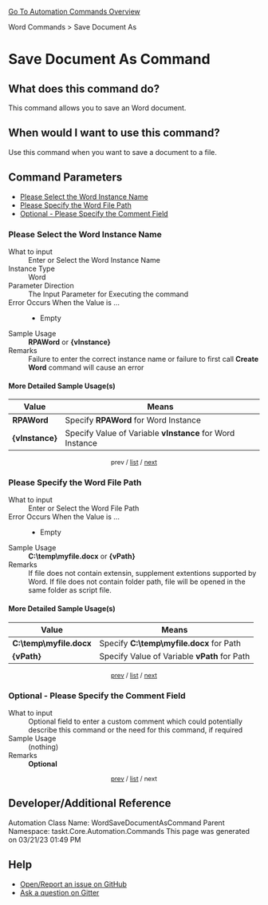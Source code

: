 <!--TITLE: Save Document As Command -->
<!-- SUBTITLE: a command in the Word Commands group. -->
[Go To Automation Commands Overview](/automation-commands.md)


Word Commands &gt; Save Document As


# Save Document As Command


## What does this command do?
This command allows you to save an Word document.


## When would I want to use this command?
Use this command when you want to save a document to a file.


<a id="param_list"></a>
## Command Parameters
- [Please Select the Word Instance Name](#param_0)
- [Please Specify the Word File Path](#param_1)
- [Optional - Please Specify the Comment Field](#param_2)


<a id="param_0"></a>
### Please Select the Word Instance Name


<dl>
<dt>What to input</dt><dd>Enter or Select the Word Instance Name</dd>
<dt>Instance Type</dt><dd>Word</dd>
<dt>Parameter Direction</dt><dd>The Input Parameter for Executing the command</dd>
<dt>Error Occurs When the Value is ...</dt><dd><ul>
<li>Empty</li>
</ul></dd>
<dt>Sample Usage</dt><dd><strong>RPAWord</strong> or <strong>{vInstance}</strong></dd>
<dt>Remarks</dt><dd>Failure to enter the correct instance name or failure to first call <strong>Create Word</strong> command will cause an error</dd>
</dl>




#### More Detailed Sample Usage(s)
| Value | Means |
|---|---|
| <strong>RPAWord</strong> | Specify **RPAWord** for Word Instance |
| <strong>{vInstance}</strong> | Specify Value of Variable **vInstance** for Word Instance |


<div style="font-size: 90%; text-align: center">


prev / [list](#param_list) / [next](#param_1)


</div>


<a id="param_1"></a>
### Please Specify the Word File Path


<dl>
<dt>What to input</dt><dd>Enter or Select the Word File Path</dd>
<dt>Error Occurs When the Value is ...</dt><dd><ul>
<li>Empty</li>
</ul></dd>
<dt>Sample Usage</dt><dd><strong>C:\temp\myfile.docx</strong> or <strong>{vPath}</strong></dd>
<dt>Remarks</dt><dd>If file does not contain extensin, supplement extentions supported by Word.
If file does not contain folder path, file will be opened in the same folder as script file.</dd>
</dl>




#### More Detailed Sample Usage(s)
| Value | Means |
|---|---|
| <strong>C:\temp\myfile.docx</strong> | Specify **C:\temp\myfile.docx** for Path |
| <strong>{vPath}</strong> | Specify Value of Variable **vPath** for Path |


<div style="font-size: 90%; text-align: center">


[prev](#param_1) / [list](#param_list) / [next](#param_2)


</div>


<a id="param_2"></a>
### Optional - Please Specify the Comment Field


<dl>
<dt>What to input</dt><dd>Optional field to enter a custom comment which could potentially describe this command or the need for this command, if required</dd>
<dt>Sample Usage</dt><dd>(nothing)</dd>
<dt>Remarks</dt><dd><strong>Optional</strong><br></dd>
</dl>




<div style="font-size: 90%; text-align: center">


[prev](#param_2) / [list](#param_list) / next


</div>


## Developer/Additional Reference
Automation Class Name: WordSaveDocumentAsCommand
Parent Namespace: taskt.Core.Automation.Commands
This page was generated on 03/21/23 01:49 PM


## Help
- [Open/Report an issue on GitHub](https://github.com/rcktrncn/taskt/issues/new)
- [Ask a question on Gitter](https://gitter.im/taskt-rpa/Lobby)
